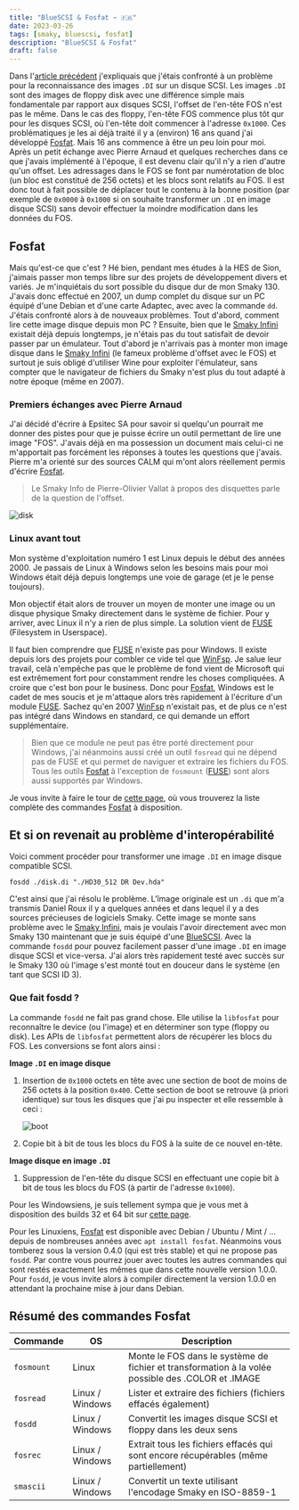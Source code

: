 ```yaml
---
title: "BlueSCSI & Fosfat ~ 🇫🇷"
date: 2023-03-26
tags: [smaky, bluescsi, fosfat]
description: "BlueSCSI & Fosfat"
draft: false
---
```


Dans l'[article précédent][6] j'expliquais que j'étais confronté à un problème
pour la reconnaissance des images `.DI` sur un disque SCSI. Les images `.DI`
sont des images de floppy disk avec une différence simple mais fondamentale par
rapport aux disques SCSI, l'offset de l'en-tête FOS n'est pas le même. Dans le
cas des floppy, l'en-tête FOS commence plus tôt qur pour les disques SCSI, où
l'en-tête doit commencer à l'adresse `0x1000`. Ces problématiques je les ai déjà
traité il y a (environ) 16 ans quand j'ai développé [Fosfat][1]. Mais 16 ans
commence à être un peu loin pour moi. Après un petit échange avec Pierre Arnaud
et quelques recherches dans ce que j'avais implémenté à l'époque, il est devenu
clair qu'il n'y a rien d'autre qu'un offset. Les adressages dans le FOS se font
par numérotation de bloc (un bloc est constitué de 256 octets) et les blocs sont
relatifs au FOS. Il est donc tout à fait possible de déplacer tout le contenu à
la bonne position (par exemple de `0x0000` à `0x1000` si on souhaite transformer
un `.DI` en image disque SCSI) sans devoir effectuer la moindre modification
dans les données du FOS.

## Fosfat

Mais qu'est-ce que c'est ? Hé bien, pendant mes études à la HES de Sion,
j'aimais passer mon temps libre sur des projets de développement divers et
variés. Je m'inquiétais du sort possible du disque dur de mon Smaky 130. J'avais
donc effectué en 2007, un dump complet du disque sur un PC équipé d'une Debian
et d'une carte Adaptec, avec avec la commande `dd`. J'étais confronté alors à de
nouveaux problèmes. Tout d'abord, comment lire cette image disque depuis mon PC
? Ensuite, bien que le [Smaky Infini][2] existait déjà depuis longtemps, je
n'étais pas du tout satisfait de devoir passer par un émulateur. Tout d'abord je
n'arrivais pas à monter mon image disque dans le [Smaky Infini][2] (le fameux
problème d'offset avec le FOS) et surtout je suis obligé d'utiliser Wine pour
exploiter l'émulateur, sans compter que le navigateur de fichiers du Smaky n'est
plus du tout adapté à notre époque (même en 2007).

### Premiers échanges avec Pierre Arnaud

J'ai décidé d'écrire à Epsitec SA pour savoir si quelqu'un pourrait me donner
des pistes pour que je puisse écrire un outil permettant de lire une image
"FOS". J'avais déjà en ma possession un document mais celui-ci ne m'apportait
pas forcément les réponses à toutes les questions que j'avais. Pierre m'a
orienté sur des sources CALM qui m'ont alors réellement permis d'écrire
[Fosfat][1].

> Le Smaky Info de Pierre-Olivier Vallat à propos des disquettes parle de la
> question de l'offset.

![disk](/img/disk.jpg)

### Linux avant tout

Mon système d'exploitation numéro 1 est Linux depuis le début des années 2000.
Je passais de Linux à Windows selon les besoins mais pour moi Windows était déjà
depuis longtemps une voie de garage (et je le pense toujours).

Mon objectif était alors de trouver un moyen de monter une image ou un disque
physique Smaky directement dans le système de fichier. Pour y arriver, avec
Linux il n'y a rien de plus simple. La solution vient de [FUSE][3] (Filesystem
in Userspace).

Il faut bien comprendre que [FUSE][3] n'existe pas pour Windows. Il existe
depuis lors des projets pour combler ce vide tel que [WinFsp][4]. Je salue leur
travail, celà n'empêche pas que le problème de fond vient de Microsoft qui est
extrêmement fort pour constamment rendre les choses compliquées. A croire que
c'est bon pour le business. Donc pour [Fosfat][1], Windows est le cadet de mes
soucis et je m'attaque alors très rapidement à l'écriture d'un module [FUSE][3].
Sachez qu'en 2007 [WinFsp][4] n'existait pas, et de plus ce n'est pas intégré
dans Windows en standard, ce qui demande un effort supplémentaire.

> Bien que ce module ne peut pas être porté directement pour Windows, j'ai
> néanmoins aussi créé un outil `fosread` qui ne dépend pas de FUSE et qui
> permet de naviguer et extraire les fichiers du FOS. Tous les outils
> [Fosfat][1] à l'exception de `fosmount` ([FUSE][3]) sont alors aussi supportés
> par Windows.

Je vous invite à faire le tour de [cette page][5], où vous trouverez la liste
complète des commandes [Fosfat][1] à disposition.

## Et si on revenait au problème d'interopérabilité

Voici comment procéder pour transformer une image `.DI` en image disque
compatible SCSI.

```
fosdd ./disk.di "./HD30_512 DR Dev.hda"
```

C'est ainsi que j'ai résolu le problème. L'îmage originale est un `.di` que m'a
transmis Daniel Roux il y a quelques années et dans lequel il y a des sources
précieuses de logiciels Smaky. Cette image se monte sans problème avec le [Smaky
Infini][2], mais je voulais l'avoir directement avec mon Smaky 130 maintenant
que je suis équipé d'une [BlueSCSI][7]. Avec la commande `fosdd` pour pouvez
facilement passer d'une image `.DI` en image disque SCSI et vice-versa. J'ai
alors très rapidement testé avec succès sur le Smaky 130 où l'image s'est monté
tout en douceur dans le système (en tant que SCSI ID 3).

### Que fait fosdd ?

La commande `fosdd` ne fait pas grand chose. Elle utilise la `libfosfat` pour
reconnaître le device (ou l'image) et en déterminer son type (floppy ou disk).
Les APIs de `libfosfat` permettent alors de récupérer les blocs du FOS. Les
conversions se font alors ainsi :

**Image `.DI` en image disque**

1. Insertion de `0x1000` octets en tête avec une section de boot de moins de 256
   octets à la position `0x400`. Cette section de boot se retrouve (à priori
   identique) sur tous les disques que j'ai pu inspecter et elle ressemble à
   ceci :

   ![boot](/img/boot.png)

2. Copie bit à bit de tous les blocs du FOS à la suite de ce nouvel en-tête.

**Image disque en image `.DI`**

1. Suppression de l'en-tête du disque SCSI en effectuant une copie bit à bit de
   tous les blocs du FOS (à partir de l'adresse `0x1000`).

Pour les Windowsiens, je suis tellement sympa que je vous met à disposition des
builds 32 et 64 bit sur [cette page][8].

Pour les Linuxiens, [Fosfat][1] est disponible avec Debian / Ubuntu / Mint / ...
depuis de nombreuses années avec `apt install fosfat`. Néanmoins vous tomberez
sous la version 0.4.0 (qui est très stable) et qui ne propose pas `fosdd`. Par
contre vous pourrez jouer avec toutes les autres commandes qui sont restés
exactement les mêmes que dans cette nouvelle version 1.0.0. Pour `fosdd`, je
vous invite alors à compiler directement la version 1.0.0 en attendant la
prochaine mise à jour dans Debian.

## Résumé des commandes Fosfat

| Commande   | OS              | Description                                                                                        |
| ---------- | --------------- | -------------------------------------------------------------------------------------------------- |
| `fosmount` | Linux           | Monte le FOS dans le système de fichier et transformation à la volée possible des .COLOR et .IMAGE |
| `fosread`  | Linux / Windows | Lister et extraire des fichiers (fichiers effacés également)                                       |
| `fosdd`    | Linux / Windows | Convertit les images disque SCSI et floppy dans les deux sens                                      |
| `fosrec`   | Linux / Windows | Extrait tous les fichiers effacés qui sont encore récupérables (même partiellement)                |
| `smascii`  | Linux / Windows | Convertit un texte utilisant l'encodage Smaky en ISO-8859-1                                        |

[1]: https://github.com/Skywalker13/Fosfat
[2]: https://www.smaky.ch/infini
[3]: https://en.wikipedia.org/wiki/Filesystem_in_Userspace
[4]: https://github.com/winfsp/winfsp
[5]: https://skywalker13.github.io/Fosfat/
[6]: /posts/2023.03.19_bluescsi/
[7]: https://bluescsi.com/
[8]: https://github.com/Skywalker13/Fosfat/releases/tag/v1.0.0
